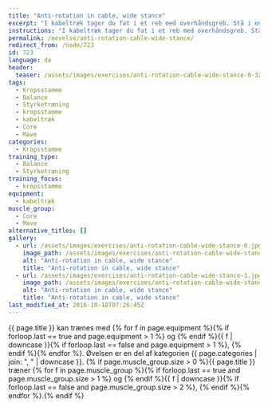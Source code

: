 ```yaml
---
title: "Anti-rotation in cable, wide stance"
excerpt: "I kabeltræk tager du fat i et reb med overhåndsgreb. Stå i en bredstående med siden til. Du fører dine strakte arme ud til siden uden at rotere i kroppen. Langsomt tilbage igen."
instructions: "I kabeltræk tager du fat i et reb med overhåndsgreb. Stå i en bredstående med siden til. Du fører dine strakte arme ud til siden uden at rotere i kroppen. Langsomt tilbage igen."
permalink: /oevelse/anti-rotation-cable-wide-stance/
redirect_from: /node/723
id: 723
language: da
header:
  teaser: /assets/images/exercises/anti-rotation-cable-wide-stance-0-320.jpg
tags:
  - Kropsstamme
  - Balance
  - Styrketræning
  - kropsstamme
  - kabeltræk
  - Core
  - Mave
categories:
  - Kropsstamme
training_type:
  - Balance
  - Styrketræning
training_focus:
  - kropsstamme
equipment:
  - kabeltræk
muscle_group:
  - Core
  - Mave
alternative_titles: []
gallery:
  - url: /assets/images/exercises/anti-rotation-cable-wide-stance-0.jpg
    image_path: /assets/images/exercises/anti-rotation-cable-wide-stance-0-320.jpg
    alt: "Anti-rotation in cable, wide stance"
    title: "Anti-rotation in cable, wide stance"
  - url: /assets/images/exercises/anti-rotation-cable-wide-stance-1.jpg
    image_path: /assets/images/exercises/anti-rotation-cable-wide-stance-1-320.jpg
    alt: "Anti-rotation in cable, wide stance"
    title: "Anti-rotation in cable, wide stance"
last_modified_at: 2016-10-18T07:26:45Z
---
```


{{ page.title }} kan trænes med {% for f in page.equipment %}{% if forloop.last == true and page.equipment > 1 %} og {% endif %}{{ f | downcase  }}{% if forloop.last == false and page.equipment > 1 %}, {% endif %}{% endfor %}. Øvelsen er en del af kategorien {{ page.categories | join: ", " | downcase }}. {% if page.muscle_group.size > 0 %}{{ page.title }} træner {% for f in page.muscle_group %}{% if forloop.last == true and page.muscle_group.size > 1 %} og {% endif %}{{ f | downcase }}{% if forloop.last == false and page.muscle_group.size > 2 %}, {% endif %}{% endfor %}.{% endif %}
